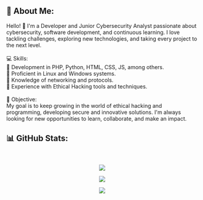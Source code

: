 ## 💫 About Me:
Hello! 👋 I'm a Developer and Junior Cybersecurity Analyst passionate about cybersecurity, software development, and continuous learning. I love tackling challenges, exploring new technologies, and taking every project to the next level.<br><br>💻 Skills:<br>🔹 Development in PHP, Python, HTML, CSS, JS, among others.<br>🔹 Proficient in Linux and Windows systems.<br>🔹 Knowledge of networking and protocols.<br>🔹 Experience with Ethical Hacking tools and techniques.<br><br>🎯 Objective:<br>My goal is to keep growing in the world of ethical hacking and programming, developing secure and innovative solutions. I'm always looking for new opportunities to learn, collaborate, and make an impact.

## 📊 GitHub Stats:
<br>
<div align="center">
  
  ![](https://github-readme-stats.vercel.app/api?username=da1suk3-EH&theme=github_dark_dimmed&hide_border=false&include_all_commits=false&count_private=false)
  
  ![](https://nirzak-streak-stats.vercel.app/?user=da1suk3-EH&theme=github_dark_dimmed&hide_border=false)
  
  ![](https://github-readme-stats.vercel.app/api/top-langs/?username=da1suk3-EH&theme=github_dark_dimmed&hide_border=false&include_all_commits=false&count_private=false&layout=compact)

</div>
